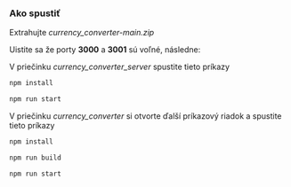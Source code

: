 ### Ako spustiť

Extrahujte _currency_converter-main.zip_

Uistite sa že porty **3000** a **3001** sú voľné, následne: 

V priečinku _currency_converter_server_ spustite tieto príkazy


```bash
npm install
```
```bash
npm run start
```

V priečinku _currency_converter_ si otvorte ďalší príkazový riadok a spustite tieto príkazy

```bash
npm install
```
```bash
npm run build
```
```bash
npm run start
```
